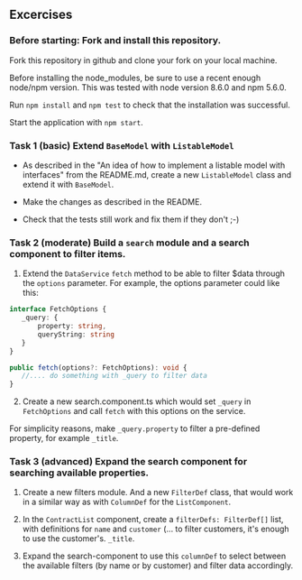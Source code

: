 ## Excercises

### Before starting: Fork and install this repository.

Fork this repository in github and clone your fork on your local machine. 

Before installing the node_modules, be sure to use a recent enough node/npm version. 
This was tested with node version 8.6.0 and npm 5.6.0.

Run `npm install` and `npm test` to check that the installation was successful. 

Start the application with `npm start`.

### Task 1 (basic) Extend `BaseModel` with `ListableModel`

- As described in the "An idea of how to implement a listable model with interfaces" 
from the README.md, create a new `ListableModel` class and extend it with `BaseModel`.
 
- Make the changes as described in the README.

- Check that the tests still work and fix them if they don't ;-)

### Task 2 (moderate) Build a `search` module and a search component to filter items.
 
1) Extend the `DataService` `fetch` method to be able to filter $data through the
 `options` parameter. For example, the options parameter could like this:
 
 ```typescript
interface FetchOptions {
    _query: {
        property: string,
        queryString: string
    }
}

public fetch(options?: FetchOptions): void {
    //.... do something with _query to filter data
}
```
2) Create a new search.component.ts which would set `_query` in `FetchOptions` and 
call `fetch` with this options on the service.

For simplicity reasons, make `_query.property` to filter a pre-defined property, 
for example `_title`.

### Task 3 (advanced) Expand the search component for searching available properties.

1) Create a new filters module. And a new `FilterDef` class, that would work in a
similar way as with `ColumnDef` for the `ListComponent`.

2) In the `ContractList` component, create a `filterDefs: FilterDef[]` list, with
definitions for `name` and `customer` (... to filter customers, it's enough to use
the customer's. `_title`. 

3) Expand the search-component to use this `columnDef` to select between the available
filters (by name or by customer) and filter data accordingly.

 

